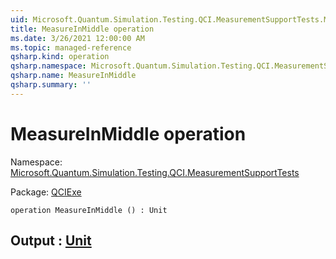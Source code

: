 ```yaml
---
uid: Microsoft.Quantum.Simulation.Testing.QCI.MeasurementSupportTests.MeasureInMiddle
title: MeasureInMiddle operation
ms.date: 3/26/2021 12:00:00 AM
ms.topic: managed-reference
qsharp.kind: operation
qsharp.namespace: Microsoft.Quantum.Simulation.Testing.QCI.MeasurementSupportTests
qsharp.name: MeasureInMiddle
qsharp.summary: ''
---
```


# MeasureInMiddle operation

Namespace: [Microsoft.Quantum.Simulation.Testing.QCI.MeasurementSupportTests](xref:Microsoft.Quantum.Simulation.Testing.QCI.MeasurementSupportTests)

Package: [QCIExe](https://nuget.org/packages/QCIExe)




```qsharp
operation MeasureInMiddle () : Unit
```


## Output : [Unit](xref:microsoft.quantum.lang-ref.unit)

